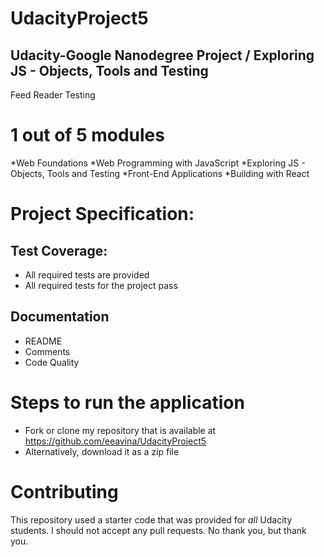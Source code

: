 # UdacityProject5
## Udacity-Google Nanodegree Project / Exploring JS - Objects, Tools and Testing
Feed Reader Testing

# 1 out of 5 modules
*Web Foundations
*Web Programming with JavaScript
*Exploring JS - Objects, Tools and Testing
*Front-End Applications
*Building with React

# Project Specification:
## Test Coverage:
* All required tests are provided
* All required tests for the project pass
## Documentation
* README
* Comments
* Code Quality

# Steps to run the application
* Fork or clone my repository that is available at https://github.com/eeavina/UdacityProject5
* Alternatively, download it as a zip file

# Contributing
This repository used a starter code that was provided for _all_ Udacity students. I should not accept any pull requests. No thank you, but thank you.
